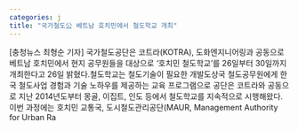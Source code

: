 ```yaml
---
categories: j
title: "국가철도公 베트남 호치민에서 철도학교 개최"
---
```

[충청뉴스 최형순 기자] 국가철도공단은 코트라(KOTRA), 도화엔지니어링과 공동으로 베트남 호치민에서 현지 공무원들을 대상으로 ‘호치민 철도학교’를 26일부터 30일까지 개최한다고 26일 밝혔다.철도학교는 철도기술이 필요한 개발도상국 철도공무원에게 한국 철도사업 경험과 기술 노하우를 제공하는 교육 프로그램으로 공단은 코트라와 공동으로 지난 2014년도부터 몽골, 이집트, 인도 등에서 철도학교를 지속적으로 시행해왔다.이번 과정에는 호치민 교통국, 도시철도관리공단(MAUR, Management Authority for Urban Ra